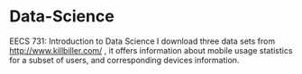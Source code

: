 # Data-Science
EECS 731: Introduction to Data Science 
I download three data sets from http://www.killbiller.com/ , it offers information about mobile usage statistics for a subset of users, and 
corresponding devices information.
